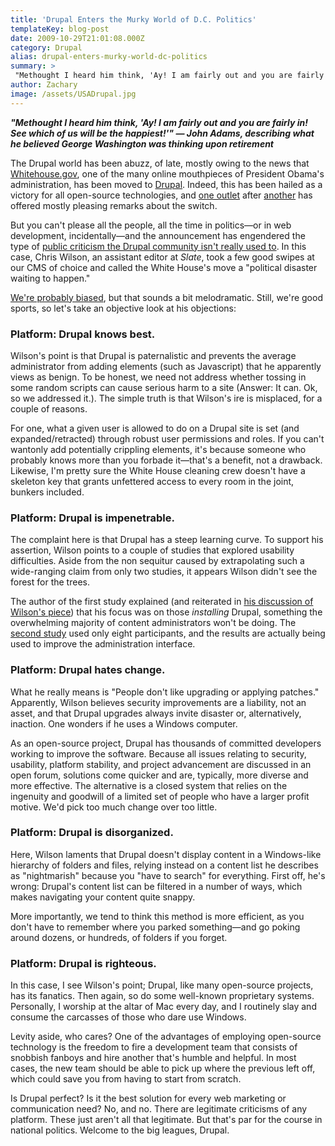 ```yaml
---
title: 'Drupal Enters the Murky World of D.C. Politics'
templateKey: blog-post
date: 2009-10-29T21:01:08.000Z
category: Drupal
alias: drupal-enters-murky-world-dc-politics
summary: > 
 "Methought I heard him think, 'Ay! I am fairly out and you are fairly in! See which of us will be the happiest!'" — John Adams, describing what he believed George Washington was thinking upon retirement The Drupal world has been abuzz, of late, mostly owing to the news that Whitehouse.gov, one of the many online mouthpieces of President Obama's administration, has been moved to Drupal. Indeed, this has been hailed as a victory for all open-source technologies, and one outlet after another has offered mostly pleasing remarks about the switch.
author: Zachary
image: /assets/USADrupal.jpg
---
```


**_"Methought I heard him think, 'Ay! I am fairly out and you are fairly in! See which of us will be the happiest!'" — John Adams, describing what he believed George Washington was thinking upon retirement_**

The Drupal world has been abuzz, of late, mostly owing to the news that [Whitehouse.gov](http://www.whitehouse.gov), one of the many online mouthpieces of President Obama's administration, has been moved to [Drupal](http://www.drupal.org). Indeed, this has been hailed as a victory for all open-source technologies, and [one outlet](http://www.informationweek.com/news/government/info-management/showArticle.jhtml?articleID=220900519) after [another](http://news.cnet.com/8301-30685_3-10382893-264.html) has offered mostly pleasing remarks about the switch.

But you can't please all the people, all the time in politics—or in web development, incidentally—and the announcement has engendered the type of [public criticism the Drupal community isn't really used to](http://www.slate.com/id/2233719/). In this case, Chris Wilson, an assistant editor at _Slate_, took a few good swipes at our CMS of choice and called the White House's move a "political disaster waiting to happen."

[We're probably biased](/2009/01/22/drupal-selling-points), but that sounds a bit melodramatic. Still, we're good sports, so let's take an objective look at his objections:

### Platform: Drupal knows best.

Wilson's point is that Drupal is paternalistic and prevents the average administrator from adding elements (such as Javascript) that he apparently views as benign. To be honest, we need not address whether tossing in some random scripts can cause serious harm to a site (Answer: It can. Ok, so we addressed it.). The simple truth is that Wilson's ire is misplaced, for a couple of reasons.

For one, what a given user is allowed to do on a Drupal site is set (and expanded/retracted) through robust user permissions and roles. If you can't wantonly add potentially crippling elements, it's because someone who probably knows more than you forbade it—that's a benefit, not a drawback. Likewise, I'm pretty sure the White House cleaning crew doesn't have a skeleton key that grants unfettered access to every room in the joint, bunkers included.

### Platform: Drupal is impenetrable.

The complaint here is that Drupal has a steep learning curve. To support his assertion, Wilson points to a couple of studies that explored usability difficulties. Aside from the non sequitur caused by extrapolating such a wide-ranging claim from only two studies, it appears Wilson didn't see the forest for the trees.

The author of the first study explained (and reiterated in [his discussion of Wilson's piece](http://www.databasepublish.com/blog/messengers-errors-chris-wilsons-flawed-rant-about-drupal-and-whitehousegov)) that his focus was on those _installing_ Drupal, something the overwhelming majority of content administrators won't be doing. The [second study](http://drupal.org/usability-test-university-baltimore-community-solutions) used only eight participants, and the results are actually being used to improve the administration interface.

### Platform: Drupal hates change.

What he really means is "People don't like upgrading or applying patches." Apparently, Wilson believes security improvements are a liability, not an asset, and that Drupal upgrades always invite disaster or, alternatively, inaction. One wonders if he uses a Windows computer.

As an open-source project, Drupal has thousands of committed developers working to improve the software. Because all issues relating to security, usability, platform stability, and project advancement are discussed in an open forum, solutions come quicker and are, typically, more diverse and more effective. The alternative is a closed system that relies on the ingenuity and goodwill of a limited set of people who have a larger profit motive. We'd pick too much change over too little.

### Platform: Drupal is disorganized.

Here, Wilson laments that Drupal doesn't display content in a Windows-like hierarchy of folders and files, relying instead on a content list he describes as "nightmarish" because you "have to search" for everything. First off, he's wrong: Drupal's content list can be filtered in a number of ways, which makes navigating your content quite snappy.

More importantly, we tend to think this method is more efficient, as you don't have to remember where you parked something—and go poking around dozens, or hundreds, of folders if you forget.

### Platform: Drupal is righteous.

In this case, I see Wilson's point; Drupal, like many open-source projects, has its fanatics. Then again, so do some well-known proprietary systems. Personally, I worship at the altar of Mac every day, and I routinely slay and consume the carcasses of those who dare use Windows.

Levity aside, who cares? One of the advantages of employing open-source technology is the freedom to fire a development team that consists of snobbish fanboys and hire another that's humble and helpful. In most cases, the new team should be able to pick up where the previous left off, which could save you from having to start from scratch.

Is Drupal perfect? Is it the best solution for every web marketing or communication need? No, and no. There are legitimate criticisms of any platform. These just aren't all that legitimate. But that's par for the course in national politics. Welcome to the big leagues, Drupal.